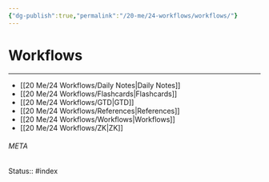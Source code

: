 ```yaml
---
{"dg-publish":true,"permalink":"/20-me/24-workflows/workflows/"}
---
```


# Workflows
---
- [[20 Me/24 Workflows/Daily Notes\|Daily Notes]]
- [[20 Me/24 Workflows/Flashcards\|Flashcards]]
- [[20 Me/24 Workflows/GTD\|GTD]]
- [[20 Me/24 Workflows/References\|References]]
- [[20 Me/24 Workflows/Workflows\|Workflows]]
- [[20 Me/24 Workflows/ZK\|ZK]]





###### META
Status:: #index
